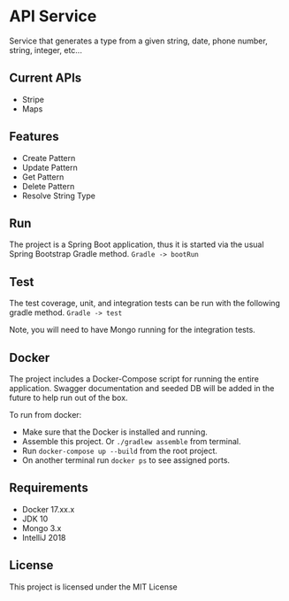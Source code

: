 # API Service
Service that generates a type from a given string, date, phone number, string, integer, etc...

## Current APIs
* Stripe
* Maps

## Features
* Create Pattern
* Update Pattern
* Get Pattern
* Delete Pattern
* Resolve String Type

## Run
The project is a Spring Boot application, thus it is started via the usual Spring Bootstrap Gradle method.
`Gradle -> bootRun`

## Test
The test coverage, unit, and integration tests can be run with the following gradle method.
`Gradle -> test`

Note, you will need to have Mongo running for the integration tests.

## Docker
The project includes a Docker-Compose script for running the entire application. Swagger documentation and seeded DB will be added in the future to help run out of the box.

To run from docker:
* Make sure that the Docker is installed and running.
* Assemble this project. Or ```./gradlew assemble``` from terminal.
* Run ```docker-compose up --build``` from the root project.
* On another terminal run ```docker ps``` to see assigned ports.


## Requirements
* Docker 17.xx.x
* JDK 10
* Mongo 3.x
* IntelliJ 2018

## License
This project is licensed under the MIT License